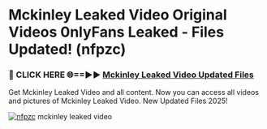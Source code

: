 # Mckinley Leaked Video Original Videos 0nlyFans Leaked - Files Updated! (nfpzc)

<h3>🔴 CLICK HERE 🌐==►► <a href="https://tinyurl.com/3hn5wdd3" rel="nofollow">Mckinley Leaked Video Updated Files</a></h3>

Get Mckinley Leaked Video and all content. Now you can access all videos and pictures of Mckinley Leaked Video. New Updated Files 2025!

[![nfpzc](https://i.imgur.com/4HnBqBT.gif)](https://tinyurl.com/3hn5wdd3)
mckinley leaked video